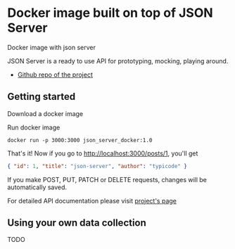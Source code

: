 # Docker image built on top of JSON Server 
Docker image with json server

JSON Server is a ready to use API for prototyping, mocking, playing around.

* [Github repo of the project](https://github.com/typicode/json-server)


## Getting started

Download a docker image <url here>

Run docker image

```
docker run -p 3000:3000 json_server_docker:1.0
```

That's it!
Now if you go to [http://localhost:3000/posts/1](http://localhost:3000/posts/1), you'll get

```json
{ "id": 1, "title": "json-server", "author": "typicode" }
```

If you make POST, PUT, PATCH or DELETE requests, changes will be automatically saved.

For detailed API documentation please visit [project's page](https://github.com/typicode/json-server)


## Using your own data collection

TODO